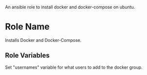 An ansible role to install docker and docker-compose on ubuntu.

Role Name
=========
Installs Docker and Docker-Compose.

Role Variables
--------------
Set "usernames" variable for what users to add to the docker group.
